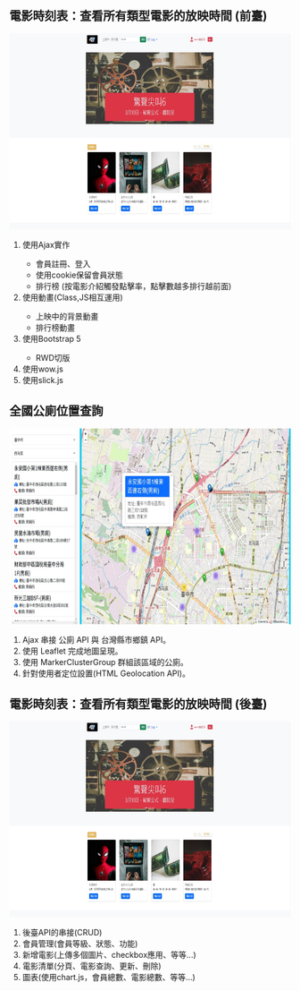 <h2>電影時刻表：查看所有類型電影的放映時間 (前臺)</h2>
<img src="img/font-end.jpg" height="350" alt="">
<ol>
<li>使用Ajax實作</li>
<ul>
<li>會員註冊、登入</li>
<li>使用cookie保留會員狀態</li>
<li>排行榜&nbsp;(按電影介紹觸發點擊率，點擊數越多排行越前面)</li>
</ul>
<li>使用動畫(Class,JS相互運用)</li>
<ul>
<li>上映中的背景動畫</li>
<li>排行榜動畫</li>
</ul>
<li>使用Bootstrap 5</li>
<ul>
<li>RWD切版</li>
</ul>
<li>使用wow.js</li>
<li>使用slick.js</li>
</ol>
<h2>全國公廁位置查詢</h2>
<img src="img/map.jpg" height="350" alt="">
<ol>
<li>Ajax 串接 公廁 API  與 台灣縣市鄉鎮 API。</li>
<li>使用 Leaflet 完成地圖呈現。</li>
<li>使用 MarkerClusterGroup 群組該區域的公廁。</li>
<li>針對使用者定位設置(HTML Geolocation API)。</li>
</ol>
<h2>電影時刻表：查看所有類型電影的放映時間 (後臺)</h2>
<img src="img/font-end.jpg" height="350" alt="">
<ol>
<li>後臺API的串接(CRUD)</li>
<li> 會員管理(會員等級、狀態、功能)</li>
<li>新增電影(上傳多個圖片、checkbox應用、等等...)</li>
<li>電影清單(分頁、電影查詢、更新、刪除)</li>
<li>圖表(使用chart.js，會員總數、電影總數、等等...)</li>
</ol>


